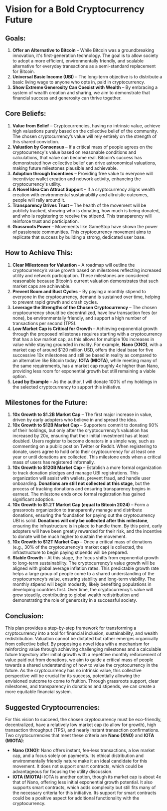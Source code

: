 # Vision for a Bold Cryptocurrency Future

## Goals:

1. **Offer an Alternative to Bitcoin** – While Bitcoin was a groundbreaking innovation, it's first-generation technology. The goal is to allow society to adopt a more efficient, environmentally friendly, and scalable alternative for everyday transactions as a semi-standard replacement for Bitcoin.
2. **Universal Basic Income (UBI)** – The long-term objective is to distribute a basic living wage to anyone who opts in, paid in cryptocurrency.
3. **Show Extreme Generosity Can Coexist with Wealth** – By embracing a system of wealth creation and sharing, we aim to demonstrate that financial success and generosity can thrive together.

## Core Beliefs:

1. **Value from Belief** – Cryptocurrencies, having no intrinsic value, achieve high valuations purely based on the collective belief of the community. The chosen cryptocurrency’s value will rely entirely on the strength of this shared conviction.
2. **Valuation by Consensus** – If a critical mass of people agrees on the cryptocurrency's value based on reasonable conditions and calculations, that value can become real. Bitcoin’s success has demonstrated how collective belief can drive astronomical valuations, making future milestones plausible and achievable.
3. **Adoption through Incentives** – Providing free value to everyone will incentivize wallet creation and network activity, enhancing the cryptocurrency's utility.
4. **A Novel Idea Can Attract Support** – If a cryptocurrency aligns wealth creation with environmental sustainability and altruistic outcomes, people will rally around it.
5. **Transparency Drives Trust** – The health of the movement will be publicly tracked, showing who is donating, how much is being donated, and who is registering to receive the stipend. This transparency will reinforce trust and participation.
6. **Grassroots Power** – Movements like GameStop have shown the power of passionate communities. This cryptocurrency movement aims to replicate that success by building a strong, dedicated user base.

## How to Achieve This:

1. **Clear Milestones for Valuation** – A roadmap will outline the cryptocurrency’s value growth based on milestones reflecting increased utility and network participation. These milestones are considered reasonable because Bitcoin’s current valuation demonstrates that such market caps are achievable.
2. **Prevent Boom and Bust Cycles** – By paying a monthly stipend to everyone in the cryptocurrency, demand is sustained over time, helping to prevent rapid growth and crash cycles.
3. **Leverage the Strengths of the Chosen Cryptocurrency** – The chosen cryptocurrency should be decentralized, have low transaction fees (or none), be environmentally friendly, and support a high number of transactions per second (TPS).
4. **Low Market Cap is Critical for Growth** – Achieving exponential growth through the proposed milestones requires starting with a cryptocurrency that has a low market cap, as this allows for multiple 10x increases in value while staying grounded in reality. For example, **Nano (XNO)**, with a market cap of around $120 million USD, offers the ideal base for five successive 10x milestones and still be based in reality as compared to an alternative like Bitcoin today. **IOTA (MIOTA)**, while meeting many of the same requirements, has a market cap roughly 4x higher than Nano, providing less room for exponential growth but still remaining a viable option.
5. **Lead by Example** – As the author, I will donate 100% of my holdings in the selected cryptocurrency to support this initiative.

## Milestones for the Future:

1. **10x Growth to $1.2B Market Cap** – The first major increase in value, driven by early adopters who believe in and spread the idea.
2. **10x Growth to $12B Market Cap** – Supporters commit to donating 90% of their holdings, but only after the cryptocurrency’s valuation has increased by 20x, ensuring that their initial investment has at least doubled. Users register to become donators in a simple way, such as commenting on a public post on Twitter or Reddit. When registering to donate, users agree to hold onto their cryptocurrency for at least one year or until donations are collected. This milestone ends when a critical mass of users has registered informally.
3. **10x Growth to $120B Market Cap** – Establish a more formal organization to track donation pledges and manage UBI registrations. This organization will assist with wallets, prevent fraud, and handle user onboarding. **Donations are still not collected at this stage**, but the process of tracking donations and ensuring transparency begins in earnest. The milestone ends once formal registration has gained significant adoption.
4. **10x Growth to $1.2T Market Cap (equal to Bitcoin 2024)** – Form a grassroots organization to transparently manage and distribute donations, ensuring the foundation for paying out the cryptocurrency UBI is solid. **Donations will only be collected after this milestone**, ensuring the infrastructure is in place to handle them. By this point, early adopters will have been greatly rewarded for their risk, and the incentive to donate will be much higher to sustain the movement.
5. **10x Growth to $12T Market Cap** – Once a critical mass of donations (e.g., 30% of the cryptocurrency’s market cap) is collected, the infrastructure to begin paying stipends will be prepared.
6. **Stable Growth** – At this stage, the focus shifts from exponential growth to long-term sustainability. The cryptocurrency’s value growth will be aligned with global average inflation rates. This predictable growth rate helps a large group of people come to a shared understanding of the cryptocurrency’s value, ensuring stability and long-term viability. The monthly stipend will begin modestly, likely benefiting populations in developing countries first. Over time, the cryptocurrency’s value will grow steadily, contributing to global wealth redistribution and demonstrating the role of generosity in a successful society.

## Conclusion:

This plan provides a step-by-step framework for transforming a cryptocurrency into a tool for financial inclusion, sustainability, and wealth redistribution. Valuation cannot be dictated but rather emerges organically from collective belief. By proposing a novel idea with a mechanism for reinforcing value through achieving challenging milestones and a calculable future trajectory after initial growth with a repetitive monthly reiforcement of value paid out from donations, we aim to guide a critical mass of people towards a shared understanding of how to value the cryptocurrency in the future. As the cryptocurrency has no intrinsic value, this collective perspective will be crucial for its success, potentially allowing the envisioned outcome to come to fruition. Through grassroots support, clear milestones, and transparency in donations and stipends, we can create a more equitable financial system.

## Suggested Cryptocurrencies:

For this vision to succeed, the chosen cryptocurrency must be eco-friendly, decentralized, have a relatively low market cap (to allow for growth), high transaction throughput (TPS), and nearly instant transaction confirmations. Two cryptocurrencies that meet these criteria are **Nano (XNO)** and **IOTA (MIOTA)**:

- **Nano (XNO):** Nano offers instant, fee-less transactions, a low market cap, and a focus solely on payments. Its ethical distribution and environmentally friendly nature make it an ideal candidate for this movement. It does not support smart contracts, which could be advantageous for focusing the utility discussion.
- **IOTA (MIOTA):** IOTA is another option, though its market cap is about 4x that of Nano, offering less initial exponential growth potential. It also supports smart contracts, which adds complexity but still fits many of the necessary criteria for this initiative. Its support for smart contracts could be a positive aspect for additional functionality with the cryptocurrency.
